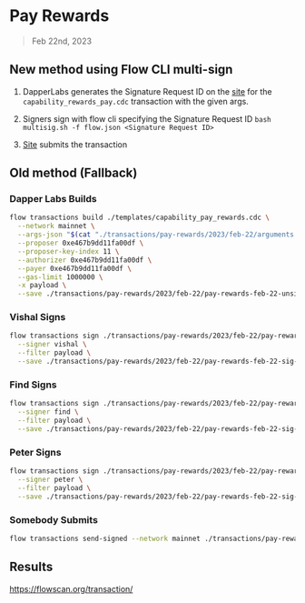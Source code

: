 # Pay Rewards
> Feb 22nd, 2023

## New method using Flow CLI multi-sign

1. DapperLabs generates the Signature Request ID on the [site](https://flow-multisig-git-service-account-onflow.vercel.app/mainnet?type=serviceAccount&name=capability_pay_rewards.cdc&param=%5B%20%20%20%20%20%7B%20%20%20%20%20%20%20%20%20%22type%22:%20%22UFix64%22,%20%20%20%20%20%20%20%20%20%22value%22:%20%221322733.0%22%20%20%20%20%20%7D,%20%20%20%20%20%7B%20%20%20%20%20%20%20%20%20%22type%22:%20%22Dictionary%22,%20%20%20%20%20%20%20%20%20%22value%22:%20%5B%5D%20%20%20%20%20%7D%20%5D&acct=0xe467b9dd11fa00df&limit=1000000) for the `capability_rewards_pay.cdc` transaction with the given args.

2. Signers sign with flow cli specifying the Signature Request ID
`bash multisig.sh -f flow.json <Signature Request ID>`

3. [Site](https://flow-multisig-git-service-account-onflow.vercel.app/mainnet) submits the transaction

## Old method (Fallback)

### Dapper Labs Builds

```sh
flow transactions build ./templates/capability_pay_rewards.cdc \
  --network mainnet \
  --args-json "$(cat "./transactions/pay-rewards/2023/feb-22/arguments.json")" \
  --proposer 0xe467b9dd11fa00df \
  --proposer-key-index 11 \
  --authorizer 0xe467b9dd11fa00df \
  --payer 0xe467b9dd11fa00df \
  --gas-limit 1000000 \
  -x payload \
  --save ./transactions/pay-rewards/2023/feb-22/pay-rewards-feb-22-unsigned.rlp
```

### Vishal Signs

```sh
flow transactions sign ./transactions/pay-rewards/2023/feb-22/pay-rewards-feb-22-unsigned.rlp \
  --signer vishal \
  --filter payload \
  --save ./transactions/pay-rewards/2023/feb-22/pay-rewards-feb-22-sig-1.rlp
```

### Find Signs

```sh
flow transactions sign ./transactions/pay-rewards/2023/feb-22/pay-rewards-feb-22-sig-2.rlp \
  --signer find \
  --filter payload \
  --save ./transactions/pay-rewards/2023/feb-22/pay-rewards-feb-22-sig-3.rlp
```

### Peter Signs

```sh
flow transactions sign ./transactions/pay-rewards/2023/feb-22/pay-rewards-feb-22-sig-3.rlp \
  --signer peter \
  --filter payload \
  --save ./transactions/pay-rewards/2023/feb-22/pay-rewards-feb-22-sig-complete.rlp
```

### Somebody Submits

```sh
flow transactions send-signed --network mainnet ./transactions/pay-rewards/2023/feb-22/pay-rewards-feb-22-sig-complete.rlp
```

## Results


https://flowscan.org/transaction/
